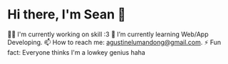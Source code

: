 # Hi there, I'm Sean 👋

👨‍💻 I'm currently working on skill :3
🌱 I’m currently learning Web/App Developing.
📫 How to reach me: agustinelumandong@gmail.com.
⚡ Fun fact: Everyone thinks I'm a lowkey genius haha
 
